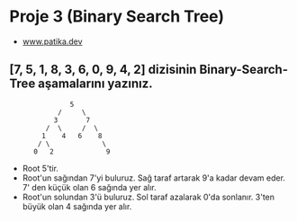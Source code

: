 # Proje 3 (Binary Search Tree)
* www.patika.dev
## [7, 5, 1, 8, 3, 6, 0, 9, 4, 2] dizisinin Binary-Search-Tree aşamalarını yazınız.

                   5
                /     \
               3       7
             /  \     /  \
            1    4   6    8
           / \             \
          0   2             9  

* Root 5'tir.
* Root'un sağından 7'yi buluruz. Sağ taraf artarak 9'a kadar devam eder. 7' den küçük olan 6 sağında yer alır.
* Root'un solundan 3'ü buluruz. Sol taraf azalarak 0'da sonlanır. 3'ten büyük olan 4 sağında yer alır.
 
